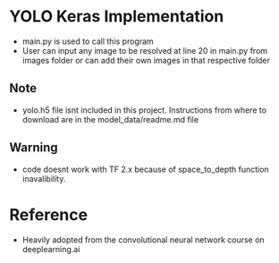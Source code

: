 # YOLO Keras Implementation

* main.py is used to call this program
* User can input any image to be resolved at line 20 in main.py from images folder or can add their own images in that respective folder

## Note
* yolo.h5 file isnt included in this project. Instructions from where to download are in the model_data/readme.md file

## Warning
* code doesnt work with TF 2.x because of space_to_depth function inavalibility. 

# Reference
* Heavily adopted from the convolutional neural network course on deeplearning.ai